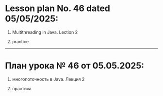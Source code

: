 # Lesson plan No. 46 dated 05/05/2025:

1. Multithreading in Java. Lection 2

2. practice

_________________________________________________

# План урока № 46 от 05.05.2025:

1. многопоточность в Java. Лекция 2

2. практика
